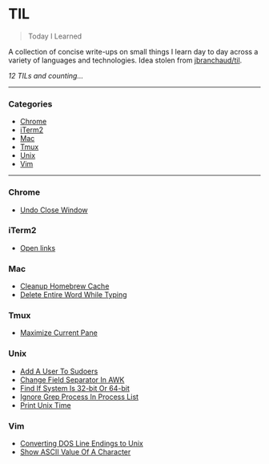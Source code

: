 # TIL

> Today I Learned

A collection of concise write-ups on small things I learn day to day across a
variety of languages and technologies. Idea stolen from
[jbranchaud/til](https://github.com/jbranchaud/til).

_12 TILs and counting..._

---

### Categories

* [Chrome](#chrome)
* [iTerm2](#iterm2)
* [Mac](#mac)
* [Tmux](#tmux)
* [Unix](#unix)
* [Vim](#vim)

---

### Chrome

- [Undo Close Window](chrome/undo-close-window.md)

### iTerm2

- [Open links](iterm2/open-links.md)

### Mac

- [Cleanup Homebrew Cache](mac/cleanup-homebrew-cache.md)
- [Delete Entire Word While Typing](mac/delete-entire-word-while-typing.md)

### Tmux

- [Maximize Current Pane](tmux/maximize-current-pane.md)

### Unix

- [Add A User To Sudoers](unix/add-user-to-sudoers.md)
- [Change Field Separator In AWK](unix/change_field_separator_in_awk.md)
- [Find If System Is 32-bit Or 64-bit](unix/find-if-32-bit-or-64-bit.md)
- [Ignore Grep Process In Process List](unix/ignore-grep-process-in-process-list.md)
- [Print Unix Time](unix/print-unix-time.md)

### Vim

- [Converting DOS Line Endings to Unix](vim/converting-dos-line-endings-to-unix.md)
- [Show ASCII Value Of A Character](vim/show-ascii-value-of-character.md)

